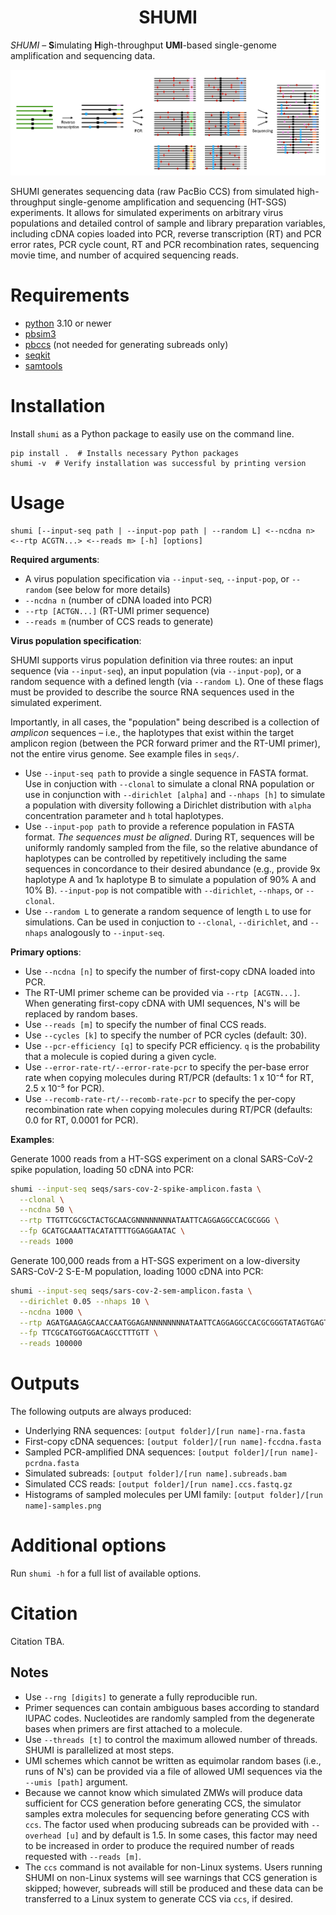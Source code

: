 <h1 align="center">SHUMI</h1>

_SHUMI_ – <b>S</b>imulating <b>H</b>igh-throughput <b>UMI</b>-based single-genome amplification and sequencing data.

![image SHUMI](./shumi.png)

SHUMI generates sequencing data (raw PacBio CCS) from simulated high-throughput single-genome amplification and sequencing (HT-SGS) experiments. It allows for simulated experiments on arbitrary virus populations and detailed control of sample and library preparation variables, including cDNA copies loaded into PCR, reverse transcription (RT) and PCR error rates, PCR cycle count, RT and PCR recombination rates, sequencing movie time, and number of acquired sequencing reads.

# Requirements

- [python](https://www.python.org/downloads/) 3.10 or newer
- [pbsim3](https://github.com/yukiteruono/pbsim3)
- [pbccs](https://ccs.how) (not needed for generating subreads only)
- [seqkit](https://github.com/shenwei356/seqkit)
- [samtools](http://www.htslib.org)


# Installation

Install `shumi` as a Python package to easily use on the command line.

```
pip install .  # Installs necessary Python packages
shumi -v  # Verify installation was successful by printing version
```

# Usage

```
shumi [--input-seq path | --input-pop path | --random L] <--ncdna n> <--rtp ACGTN...> <--reads m> [-h] [options]
```

**Required arguments**: 
- A virus population specification via `--input-seq`, `--input-pop`, or `--random` (see below for more details)
- `--ncdna n` (number of cDNA loaded into PCR)
- `--rtp [ACTGN...]` (RT-UMI primer sequence)
- `--reads m` (number of CCS reads to generate)

**Virus population specification**:

SHUMI supports virus population definition via three routes: an input sequence (via `--input-seq`), an input population (via `--input-pop`), or a random sequence with a defined length (via `--random L`). One of these flags must be provided to describe the source RNA sequences used in the simulated experiment.

Importantly, in all cases, the "population" being described is a collection of _amplicon_ sequences – i.e., the haplotypes that exist within the target amplicon region (between the PCR forward primer and the RT-UMI primer), not the entire virus genome. See example files in `seqs/`.

- Use `--input-seq path` to provide a single sequence in FASTA format. Use in conjuction with `--clonal` to simulate a clonal RNA population or use in conjunction with `--dirichlet [alpha]` and `--nhaps [h]` to simulate a population with diversity following a Dirichlet distribution with `alpha` concentration parameter and `h` total haplotypes.
- Use `--input-pop path` to provide a reference population in FASTA format. _The sequences must be aligned_. During RT, sequences will be uniformly randomly sampled from the file, so the relative abundance of haplotypes can be controlled by repetitively including the same sequences in concordance to their desired abundance (e.g., provide 9x haplotype A and 1x haplotype B to simulate a population of 90% A and 10% B). `--input-pop` is not compatible with `--dirichlet`, `--nhaps`, or `--clonal`.
- Use `--random L` to generate a random sequence of length `L` to use for simulations. Can be used in conjuction to `--clonal`, `--dirichlet`, and `--nhaps` analogously to `--input-seq`.

**Primary options**:

- Use `--ncdna [n]` to specify the number of first-copy cDNA loaded into PCR.
- The RT-UMI primer scheme can be provided via `--rtp [ACGTN...]`. When generating first-copy cDNA with UMI sequences, N's will be replaced by random bases.
- Use `--reads [m]` to specify the number of final CCS reads.
- Use `--cycles [k]` to specify the number of PCR cycles (default: 30).
- Use `--pcr-efficiency [q]` to specify PCR efficiency. `q` is the probability that a molecule is copied during a given cycle.
- Use `--error-rate-rt/--error-rate-pcr` to specify the per-base error rate when copying molecules during RT/PCR (defaults: 1 x 10⁻⁴ for RT, 2.5 x 10⁻⁵ for PCR).
- Use `--recomb-rate-rt/--recomb-rate-pcr` to specify the per-copy recombination rate when copying molecules during RT/PCR (defaults: 0.0 for RT, 0.0001 for PCR).


**Examples**:

Generate 1000 reads from a HT-SGS experiment on a clonal SARS-CoV-2 spike population, loading 50 cDNA into PCR:

```bash
shumi --input-seq seqs/sars-cov-2-spike-amplicon.fasta \
  --clonal \
  --ncdna 50 \
  --rtp TTGTTCGCGCTACTGCAACGNNNNNNNNATAATTCAGGAGGCCACGCGGG \
  --fp GCATGCAAATTACATATTTTGGAGGAATAC \
  --reads 1000 
```

Generate 100,000 reads from a HT-SGS experiment on a low-diversity SARS-CoV-2 S-E-M population, loading 1000 cDNA into PCR:

```bash
shumi --input-seq seqs/sars-cov-2-sem-amplicon.fasta \
  --dirichlet 0.05 --nhaps 10 \
  --ncdna 1000 \
  --rtp AGATGAAGAGCAACCAATGGAGANNNNNNNNATAATTCAGGAGGCCACGCGGGTATAGTGAGTCGTCGGACGGAGCGG \
  --fp TTCGCATGGTGGACAGCCTTTGTT \
  --reads 100000 
```


# Outputs

The following outputs are always produced:
- Underlying RNA sequences: `[output folder]/[run name]-rna.fasta`
- First-copy cDNA sequences: `[output folder]/[run name]-fccdna.fasta`
- Sampled PCR-amplified DNA sequences:  `[output folder]/[run name]-pcrdna.fasta`
- Simulated subreads: `[output folder]/[run name].subreads.bam`
- Simulated CCS reads: `[output folder]/[run name].ccs.fastq.gz`
- Histograms of sampled molecules per UMI family: `[output folder]/[run name]-samples.png`


# Additional options

Run `shumi -h` for a full list of available options.

# Citation

Citation TBA.

## Notes

- Use `--rng [digits]` to generate a fully reproducible run.
- Primer sequences can contain ambiguous bases according to standard IUPAC codes. Nucleotides are randomly sampled from the degenerate bases when primers are first attached to a molecule. 
- Use `--threads [t]` to control the maximum allowed number of threads. SHUMI is parallelized at most steps.
- UMI schemes which cannot be written as equimolar random bases (i.e., runs of N's) can be provided via a file of allowed UMI sequences via the `--umis [path]` argument.
- Because we cannot know which simulated ZMWs will produce data sufficient for CCS generation before generating CCS, the simulator samples extra molecules for sequencing before generating CCS with `ccs`. The factor used when producing subreads can be provided with `--overhead [u]` and by default is 1.5. In some cases, this factor may need to be increased in order to produce the required number of reads requested with `--reads [m]`.
- The `ccs` command is not available for non-Linux systems. Users running SHUMI on non-Linux systems will see warnings that CCS generation is skipped; however, subreads will still be produced and these data can be transferred to a Linux system to generate CCS via `ccs`, if desired.
